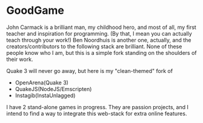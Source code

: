 # GoodGame

John Carmack is a brilliant man, my childhood hero, and most of all, my first teacher and inspiration for programming. (By that, I mean you can actually teach through your work!) Ben Noordhuis is another one, actually, and the creators/contributors to the following stack are brilliant. None of these people know who I am, but this is a simple fork standing on the shoulders of their work.

Quake 3 will never go away, but here is my "clean-themed" fork of 

 + OpenArena(Quake 3)
 + QuakeJS(NodeJS/Emscripten)
 + Instagib(InstaUnlagged)

I have 2 stand-alone games in progress. They are passion projects, and I intend to find a way to integrate this web-stack for extra online features. 
